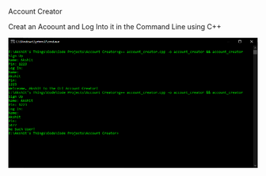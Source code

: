 Account Creator

Creat an Acoount and Log Into it in the Command Line using C++

![Output](output.png)